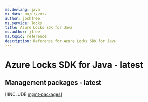 ```yaml
---
ms.devlang: java
ms.data: 09/03/2022
author: joshfree
ms.service: locks
title: Azure Locks SDK for Java
ms.author: jfree
ms.topic: reference
description: Reference for Azure Locks SDK for Java
---
```

# Azure Locks SDK for Java - latest

## Management packages - latest
[!INCLUDE [mgmt-packages](locks-mgmt-index.md)]
